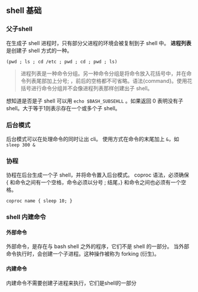 ## shell 基础
### 父子shell
在生成子 shell 进程时，只有部分父进程的环境会被复制到子 shell 中。
**进程列表** 是创建子 shell 方式的一种。
```shell
(pwd ; ls ; cd /etc ; pwd ; cd ; pwd ; ls)
```

> 进程列表是一种命令分组。另一种命令分组是将命令放入花括号中，并在命令列表尾部加上分号;  ，前后的空格都不可省略。语法{command}。使用花括号进行命令分组并不会像进程列表那样创建出子 shell。

想知道是否是子 shell 可以用 `echo $BASH_SUBSEHLL` 。如果返回 0 表明没有子 shell。大于等于1则表示存在一个或多个子 shell。

### 后台模式
后台模式可以在处理命令的同时让出 cli。
使用方式在命令的末尾加上 `&`，如 `sleep 300 &`

### 协程
协程在后台生成一个子 shell，并将命令置入后台模式。
coproc 语法，必须确保 { 和命令之间有一个空格，命令必须以分号 ; 结尾，} 和命令之间也必须有一个空格。
```shell
coproc name { sleep 10; }
```

### shell 内建命令
#### 外部命令
外部命令，是存在与 bash shell 之外的程序，它们不是 shell 的一部分。
当外部命令执行时，会创建一个子进程。这种操作被称为 forking (衍生)。

#### 内建命令
内建命令不需要创建子进程来执行，它们是shell的一部分